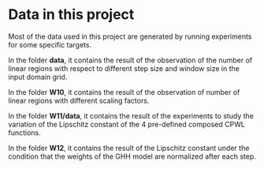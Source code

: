 # Data in this project
Most of the data used in this project are generated by running experiments for some specific targets.

In the folder **data**, it contains the result of the observation of the number of linear regions with respect to different step size and window size in the input domain grid.

In the folder **W10**, it contains the result of the observation of number of linear regions with different scaling factors.

In the folder **W11/data**, it contains the result of the experiments to study the variation of the Lipschitz constant of the 4 pre-defined composed CPWL functions.

In the folder **W12**, it contains the result of the Lipschitz constant under the condition that the weights of the GHH model are normalized after each step.
